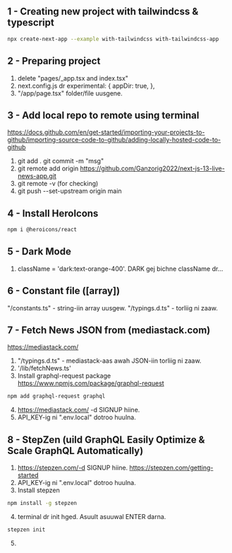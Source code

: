 ## 1 - Creating new project with tailwindcss & typescript

```bash
npx create-next-app --example with-tailwindcss with-tailwindcss-app
```

## 2 - Preparing project

1. delete "pages/\_app.tsx and index.tsx"
2. next.config.js dr experimental: { appDir: true, },
3. "/app/page.tsx" folder/file uusgene.

## 3 - Add local repo to remote using terminal

https://docs.github.com/en/get-started/importing-your-projects-to-github/importing-source-code-to-github/adding-locally-hosted-code-to-github

1. git add . git commit -m "msg"
2. git remote add origin https://github.com/Ganzorig2022/next-js-13-live-news-app.git
3. git remote -v (for checking)
4. git push --set-upstream origin main

## 4 - Install HeroIcons

```bash
npm i @heroicons/react
```

## 5 - Dark Mode

1. className = 'dark:text-orange-400'. DARK gej bichne className dr...

## 6 - Constant file ([array])

"/constants.ts" - string-iin array uusgew.
"/typings.d.ts" - torliig ni zaaw.

## 7 - Fetch News JSON from (mediastack.com)

https://mediastack.com/

1. "/typings.d.ts" - mediastack-aas awah JSON-iin torliig ni zaaw.
2. '/lib/fetchNews.ts'
3. Install graphql-request package
   https://www.npmjs.com/package/graphql-request

```bash
npm add graphql-request graphql
```

4. https://mediastack.com/ -d SIGNUP hiine.
5. API_KEY-ig ni ".env.local" dotroo huulna.

## 8 - StepZen (uild GraphQL Easily Optimize & Scale GraphQL Automatically)

1. https://stepzen.com/-d SIGNUP hiine.
   https://stepzen.com/getting-started
2. API_KEY-ig ni ".env.local" dotroo huulna.
3. Install stepzen

```bash
npm install -g stepzen
```

4. terminal dr init hged. Asuult asuuwal ENTER darna.

```bash
stepzen init
```

5.

